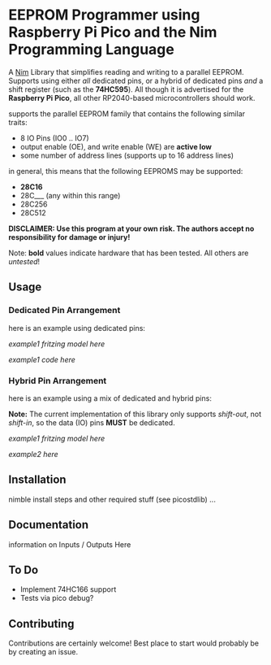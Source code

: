 # EEPROM Programmer using Raspberry Pi Pico and the Nim Programming Language

A [Nim](https://nim-lang.org/) Library that simplifies reading and writing to a 
parallel EEPROM. Supports using either *all* dedicated pins, or a hybrid of 
dedicated pins *and* a shift register (such as the **74HC595**). All though it 
is advertised for the **Raspberry Pi Pico**, all other RP2040-based 
microcontrollers should work.

supports the parallel EEPROM family that contains the following similar traits:
- 8 IO Pins (IO0 .. IO7)
- output enable (OE), and write enable (WE) are **active low**
- some number of address lines (supports up to 16 address lines)

in general, this means that the following EEPROMS may be supported:
- **28C16**
- 28C___ (any within this range)
- 28C256
- 28C512

**DISCLAIMER: Use this program at your own risk. The authors accept no** 
**responsibility for damage or injury!**

Note: **bold** values indicate hardware that has been tested. All others are
*untested*!

## Usage

### Dedicated Pin Arrangement

here is an example using dedicated pins:

*example1 fritzing model here*

*example1 code here*


### Hybrid Pin Arrangement

here is an example using a mix of dedicated and hybrid pins:

**Note:** The current implementation of this library only supports *shift-out*, 
not *shift-in*, so the data (IO) pins **MUST** be dedicated.

*example1 fritzing model here*

*example2 here*

## Installation

nimble install steps and other required stuff (see picostdlib) ...

## Documentation

information on Inputs / Outputs Here


## To Do

- Implement 74HC166 support
- Tests via pico debug?

## Contributing

Contributions are certainly welcome! Best place to start would probably be by 
creating an issue.



